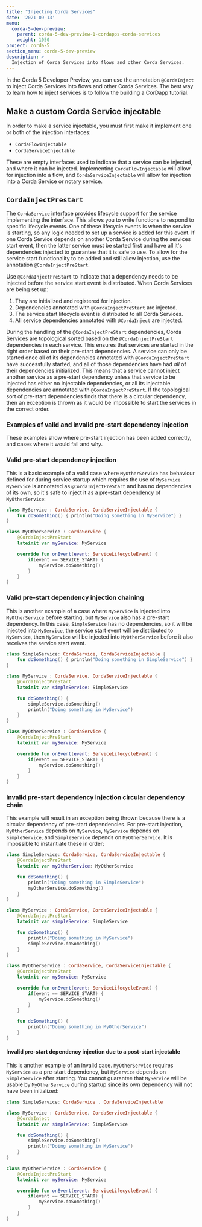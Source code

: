 ```yaml
---
title: "Injecting Corda Services"
date: '2021-09-13'
menu:
  corda-5-dev-preview:
    parent: corda-5-dev-preview-1-cordapps-corda-services
    weight: 1050
project: corda-5
section_menu: corda-5-dev-preview
description: >
  Injection of Corda Services into flows and other Corda Services.
---
```


In the Corda 5 Developer Preview, you can use the annotation `@CordaInject` to inject Corda Services into flows and other Corda Services. The best way to learn how to inject services is to follow the building a CorDapp tutorial.

## Make a custom Corda Service injectable

In order to make a service injectable, you must first make it implement one or both of the injection interfaces:

* `CordaFlowInjectable`
* `CordaServiceInjectable`

These are empty interfaces used to indicate that a service can be injected, and where it can be injected. Implementing `CordaFlowInjectable` will allow for injection into a flow, and `CordaServiceInjectable` will allow for injection into a Corda Service or notary service.

## `CordaInjectPrestart`

The `CordaService` interface provides lifecycle support for the service implementing the interface. This allows you to write functions to respond to specific lifecycle events. One of these lifecycle events is when the service is starting, so any logic needed to set up a service is added for this event. If one Corda Service depends on another Corda Service during the services start event, then the latter service must be started first and have all it's dependencies injected to guarantee that it is safe to use. To allow for the service start functionality to be added and still allow injection, use the annotation `@CordaInjectPreStart`.

Use `@CordaInjectPreStart` to indicate that a dependency needs to be injected before the service start event is distributed. When Corda Services are being set up:

1. They are initialized and registered for injection.
2. Dependencies annotated with `@CordaInjectPreStart` are injected.
3. The service start lifecycle event is distributed to all Corda Services.
4. All service dependencies annotated with `@CordaInject` are injected.

During the handling of the `@CordaInjectPreStart` dependencies, Corda Services are topological sorted based on the `@CordaInjectPreStart` dependencies in each service. This ensures that services are started in the right order based on their pre-start dependencies. A service can only be started once all of its dependencies annotated with `@CordaInjectPreStart` have successfully started, and all of those dependencies have had _all_ of their dependencies initialized. This means that a service cannot inject another service as a pre-start dependency unless that service to be injected has either no injectable dependencies, or all its injectable dependencies are annotated with `@CordaInjectPreStart`. If the topological sort of pre-start dependencies finds that there is a circular dependency, then an exception is thrown as it would be impossible to start the services in the correct order.

### Examples of valid and invalid pre-start dependency injection

These examples show where pre-start injection has been added correctly, and cases where it would fail and why.

### Valid pre-start dependency injection

This is a basic example of a valid case where `MyOtherService` has behaviour defined for during service startup which requires the use of `MyService`. `MyService` is annotated as `@CordaInjectPreStart` and has no dependencies of its own, so it's safe to inject it as a pre-start dependency of `MyOtherService`:

``` kotlin
class MyService : CordaService, CordaServiceInjectable {
    fun doSomething() { println("Doing something in MyService") }
}

class MyOtherService : CordaService {
    @CordaInjectPreStart
    lateinit var myService: MyService

    override fun onEvent(event: ServiceLifecycleEvent) {
        if(event == SERVICE_START) {
            myService.doSomething()
        }
    }
}
```

### Valid pre-start dependency injection chaining

This is another example of a case where `MyService` is injected into `MyOtherService` before starting, but `MyService` also has a pre-start dependency. In this case, `SimpleService` has no dependencies, so it will be injected into `MyService`, the service start event will be distributed to `MyService`, then `MyService` will be injected into `MyOtherService` before it also receives the service start event.

``` kotlin
class SimpleService: CordaService, CordaServiceInjectable {
    fun doSomething() { println("Doing something in SimpleService") }
}

class MyService : CordaService, CordaServiceInjectable {
    @CordaInjectPreStart
    lateinit var simpleService: SimpleService

    fun doSomething() {
        simpleService.doSomething()
        println("Doing something in MyService")
    }
}

class MyOtherService : CordaService {
    @CordaInjectPreStart
    lateinit var myService: MyService

    override fun onEvent(event: ServiceLifecycleEvent) {
        if(event == SERVICE_START) {
            myService.doSomething()
        }
    }
}
```

### Invalid pre-start dependency injection circular dependency chain

This example will result in an exception being thrown because there is a circular dependency of pre-start dependencies. For pre-start injection, `MyOtherService` depends on `MyService`, `MyService` depends on `SimpleService`, and `SimpleService` depends on `MyOtherService`. It is impossible to instantiate these in order:

``` kotlin
class SimpleService: CordaService, CordaServiceInjectable {
    @CordaInjectPreStart
    lateinit var myOtherService: MyOtherService

    fun doSomething() {
        println("Doing something in SimpleService")
        myOtherService.doSomething()
    }
}

class MyService : CordaService, CordaServiceInjectable {
    @CordaInjectPreStart
    lateinit var simpleService: SimpleService

    fun doSomething() {
        println("Doing something in MyService")
        simpleService.doSomething()
    }
}

class MyOtherService : CordaService, CordaServiceInjectable {
    @CordaInjectPreStart
    lateinit var myService: MyService

    override fun onEvent(event: ServiceLifecycleEvent) {
        if(event == SERVICE_START) {
            myService.doSomething()
        }
    }

    fun doSomething() {
        println("Doing something in MyOtherService")
    }
}
```

#### Invalid pre-start dependency injection due to a post-start injectable

This is another example of an invalid case. `MyOtherService` requires `MyService` as a pre-start dependency, but `MyService` depends on `SimpleService` after starting. You cannot guarantee that `MyService` will be usable by `MyOtherService` during startup since its own dependency will not have been initialized:

``` kotlin
class SimpleService: CordaService , CordaServiceInjectable

class MyService : CordaService, CordaServiceInjectable {
    @CordaInject
    lateinit var simpleService: SimpleService

    fun doSomething() {
        simpleService.doSomething()
        println("Doing something in MyService")
    }
}

class MyOtherService : CordaService {
    @CordaInjectPreStart
    lateinit var myService: MyService

    override fun onEvent(event: ServiceLifecycleEvent) {
        if(event == SERVICE_START) {
            myService.doSomething()
        }
    }
}
```
